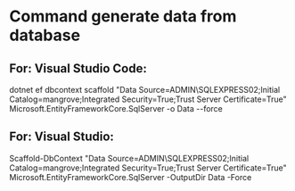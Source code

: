 # Command generate data from database
## For: Visual Studio Code:
dotnet ef dbcontext scaffold "Data Source=ADMIN\SQLEXPRESS02;Initial Catalog=mangrove;Integrated Security=True;Trust Server Certificate=True" Microsoft.EntityFrameworkCore.SqlServer -o Data --force

## For: Visual Studio:
Scaffold-DbContext "Data Source=ADMIN\SQLEXPRESS02;Initial Catalog=mangrove;Integrated Security=True;Trust Server Certificate=True" Microsoft.EntityFrameworkCore.SqlServer -OutputDir Data -Force
